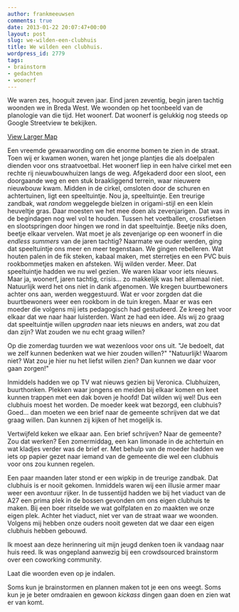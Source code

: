 ```yaml
---
author: frankmeeuwsen
comments: true
date: 2013-01-22 20:07:47+00:00
layout: post
slug: we-wilden-een-clubhuis
title: We wilden een clubhuis.
wordpress_id: 2779
tags:
- brainstorm
- gedachten
- woonerf
---
```


We waren zes, hooguit zeven jaar. Eind jaren zeventig, begin jaren tachtig woonden we in Breda West. We woonden op het toonbeeld van de planologie van die tijd. Het woonerf. Dat woonerf is gelukkig nog steeds op Google Streetview te bekijken.





  
[View Larger Map](https://maps.google.com/maps?f=q&source=embed&hl=en&geocode=&q=Vogelschoot,+Breda+West,+Breda,+The+Netherlands&aq=0&oq=vogelsc&sll=52.080982,5.106036&sspn=0.143261,0.363579&ie=UTF8&hq=&hnear=Vogelschoot,+Breda+West,+Breda,+Noord-Brabant,+The+Netherlands&t=m&layer=c&cbll=51.569688,4.737398&panoid=9G-p-_1W31nfpSYVVph_cw&cbp=13,87.07,,0,-13.09&ll=51.563692,4.737425&spn=0.021022,0.060081&z=14)





Een vreemde gewaarwording om die enorme bomen te zien in de straat. Toen wij er kwamen wonen, waren het jonge plantjes die als doelpalen dienden voor ons straatvoetbal. Het woonerf liep in een halve cirkel met een rechte rij nieuwbouwhuizen langs de weg. Afgekaderd door een sloot, een doorgaande weg en een stuk braakliggend terrein, waar nieuwere nieuwbouw kwam. Midden in de cirkel, omsloten door de schuren en achtertuinen, ligt een speeltuintje. Nou ja, speeltuintje. Een treurige zandbak, wat _random_ weggelegde bielzen in origami-stijl en een klein heuveltje gras. Daar moesten we het mee doen als zevenjarigen. Dat was in de begindagen nog wel vol te houden. Tussen het voetballen, crossfietsen en slootspringen door hingen we rond in dat speeltuintje. Beetje niks doen, beetje elkaar vervelen. Wat moet je als zevenjarige op een woonerf in die _endless summers_ van de jaren tachtig?
Naarmate we ouder werden, ging dat speeltuintje ons meer en meer tegenstaan. We gingen rebelleren. Wat houten palen in de fik steken, kabaal maken, met sterretjes en een PVC buis rookbommetjes maken en afsteken. Wij wilden verder. Meer. Dat speeltuintje hadden we nu wel gezien. We waren klaar voor iets nieuws. Maar ja, woonerf, jaren tachtig, crisis… zo makkelijk was het allemaal niet.
Natuurlijk werd het ons niet in dank afgenomen. We kregen buurtbewoners achter ons aan, werden weggestuurd. Wat er voor zorgden dat die buurtbewoners weer een rookbom in de tuin kregen. Maar er was een moeder die volgens mij iets pedagogisch had gestudeerd. Ze kreeg het voor elkaar dat we naar haar luisterden. Want ze had een idee. Als wij zo graag dat speeltuintje willen _upgraden_ naar iets nieuws en anders, wat zou dat dan zijn? Wat zouden we nu echt graag willen? 





Op die zomerdag tuurden we wat wezenloos voor ons uit. 
"Je bedoelt, dat we zelf kunnen bedenken wat we hier zouden willen?"
"Natuurlijk! Waarom niet? Wat zou je hier nu het liefst willen zien? Dan kunnen we daar voor gaan zorgen!"





Inmiddels hadden we op TV wat nieuws gezien bij Veronica. Clubhuizen, buurthonken. Plekken waar jongens en meiden bij elkaar komen en keet kunnen trappen met een dak boven je hoofd! Dat wilden wij wel! Dus een clubhuis moest het worden. De moeder keek wat bezorgd, een clubhuis? Goed… dan moeten we een brief naar de gemeente schrijven dat we dat graag willen. Dan kunnen zij kijken of het mogelijk is. 





Vertwijfeld keken we elkaar aan. Een brief schrijven? Naar de gemeente? Zou dat werken? Een zomermiddag, een kan limonade in de achtertuin en wat kladjes verder was de brief er. Met behulp van de moeder hadden we iets op papier gezet naar iemand van de gemeente die wel een clubhuis voor ons zou kunnen regelen.





Een paar maanden later stond er een wipkip in de treurige zandbak. Dat clubhuis is er nooit gekomen. Inmiddels waren wij een illusie armer maar weer een avontuur rijker. In de tussentijd hadden we bij het viaduct van de A27 een prima plek in de bossen gevonden om ons eigen clubhuis te maken. Bij een boer ritselde we wat golfplaten en zo maakten we onze eigen plek. Achter het viaduct, niet ver van de straat waar we woonden. Volgens mij hebben onze ouders nooit geweten dat we daar een eigen clubhuis hebben gebouwd. 





Ik moest aan deze herinnering uit mijn jeugd denken toen ik vandaag naar huis reed. Ik was ongepland aanwezig bij een crowdsourced brainstorm over een coworking community.  

Laat die woorden even op je indalen.





Soms kun je brainstormen en plannen maken tot je een ons weegt. Soms kun je je beter omdraaien en gewoon _kickass_ dingen gaan doen en zien wat er van komt.



